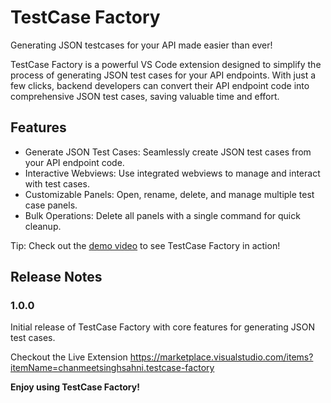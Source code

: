 # TestCase Factory

Generating JSON testcases for your API made easier than ever!

TestCase Factory is a powerful VS Code extension designed to simplify the process of generating JSON test cases for your API endpoints. With just a few clicks, backend developers can convert their API endpoint code into comprehensive JSON test cases, saving valuable time and effort.



## Features

- Generate JSON Test Cases: Seamlessly create JSON test cases from your API endpoint code.
- Interactive Webviews: Use integrated webviews to manage and interact with test cases.
- Customizable Panels: Open, rename, delete, and manage multiple test case panels.
- Bulk Operations: Delete all panels with a single command for quick cleanup.

Tip: Check out the [demo video](/assets/demo.mp4) to see TestCase Factory in action!


## Release Notes

### 1.0.0

Initial release of TestCase Factory with core features for generating JSON test cases.

Checkout the Live Extension https://marketplace.visualstudio.com/items?itemName=chanmeetsinghsahni.testcase-factory

**Enjoy using TestCase Factory!**
